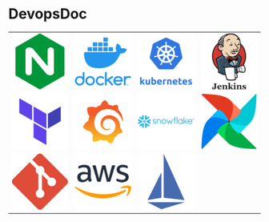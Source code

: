 # DevopsDoc
|||||
:-------------------------:|:-------------------------:|:-------------------------:|:-------------------------:
[![](./assets/nginx.png)](./Nginx/readme.md)  |  [![](./assets/docker.png)](./Docker/readme.md) | [![](./assets/kubernetes.png)](./Kubernetes/readme.md)  |  [![](./assets/jenkins-logo.png)](./Jenkins/readme.md)
 [![](./assets/terraform.png)](./Terraform/readme.md) |[![](./assets/grafana.png)](./Monitoring/readme.md)  |  [![](./assets/snowflake.png)](./Snowflake/readme.md)| [![](./assets/airflow.png)](./Airflow/readme.md)| 
  [![](./assets/git.png)](./git/readme.md) |[![](./assets/aws-logo.png)](./AWS/ecs.md) |  [![](./assets/istio-logo.png)](./Istio/readme.md)| [![]()]()|


